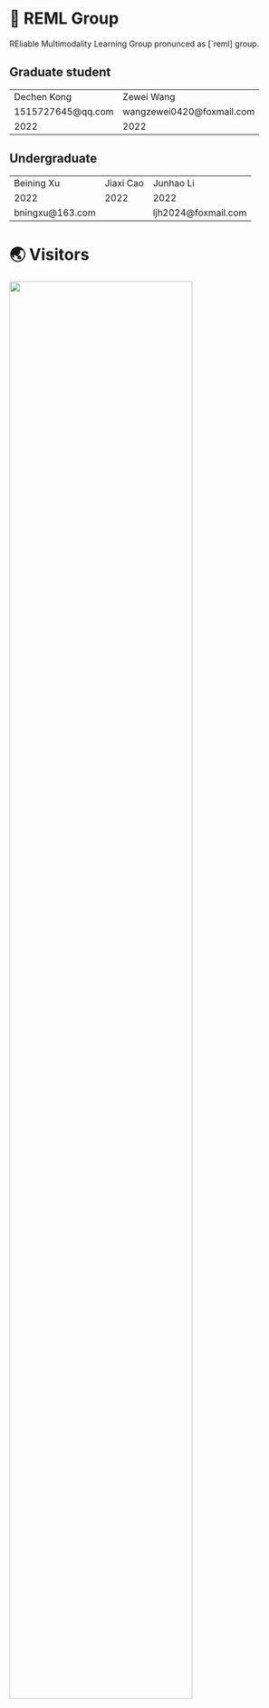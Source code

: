 # 🥼 REML Group 
REliable Multimodality Learning Group pronunced as [`reml] group.
## Graduate student
<table>
  <tr>
    <td>Dechen Kong</td>
    <td>Zewei Wang</td>
  </tr>
  <tr>
	<td>1515727645@qq.com</td>
	<td>wangzewei0420@foxmail.com</td>
  </tr>
  <tr>
    <td>2022</td>
    <td>2022</td>
  </tr>
</table>

## Undergraduate
<table>
  <tr>
    <td>Beining Xu</td>
    <td>Jiaxi Cao</td>
	<td>Junhao Li</td>
  </tr>
  <tr>
    <td>2022</td>
    <td>2022</td>
	<td>2022</td>
  </tr>
    <tr>
    <td>bningxu@163.com</td>
    <td></td>
	<td>ljh2024@foxmail.com</td>
  </tr>
</table>

# 🌏 Visitors
<a href="https://clustrmaps.com/site/1bmij" title="Visit tracker"><img style="width:80%; height:auto;" src="//clustrmaps.com/map_v2.png?cl=080808&w=1500&t=tt&d=YG8B7pzv_G-mlx6bjDboAhC94R2P2UjBQJcwDPniMnI&co=ffffff&ct=808080" /></a>